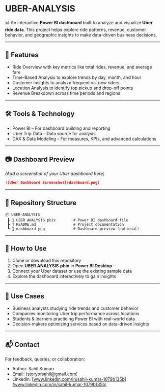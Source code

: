 # UBER-ANALYSIS

📊 An interactive **Power BI dashboard** built to analyze and visualize **Uber ride data**.
This project helps explore ride patterns, revenue, customer behavior, and geographic insights to make data-driven business decisions.

---

## 🚀 Features

* Ride Overview with key metrics like total rides, revenue, and average fare
* Time-Based Analysis to explore trends by day, month, and hour
* Customer Insights to analyze frequent vs. new riders
* Location Analysis to identify top pickup and drop-off points
* Revenue Breakdown across time periods and regions

---

## 🛠️ Tools & Technology

* Power BI – For dashboard building and reporting
* Uber Trip Data – Data source for analysis
* DAX & Data Modeling – For measures, KPIs, and advanced calculations

---

## 📷 Dashboard Preview

*(Add a screenshot of your Uber dashboard here)*

```md
![Uber Dashboard Screenshot](dashboard.png)
```

---

## 📂 Repository Structure

```
📦 UBER-ANALYSIS
 ┣ 📄 UBER ANALYSIS.pbix        # Power BI dashboard file
 ┣ 📄 README.md                 # Project documentation
 ┗ 📄 dashboard.png             # Dashboard preview (optional)
```

---

## 📌 How to Use

1. Clone or download this repository
2. Open **UBER ANALYSIS.pbix** in **Power BI Desktop**
3. Connect your Uber dataset or use the existing sample data
4. Explore the dashboard interactively to gain insights

---

## 🎯 Use Cases

* Business analysts studying ride trends and customer behavior
* Companies monitoring Uber trip performance across locations
* Students & learners practicing Power BI with real-world data
* Decision-makers optimizing services based on data-driven insights

---

## 📬 Contact

For feedback, queries, or collaboration:

* Author: Sahil Kumarr
* Email: (storyofsahil@gmail.com)
* LinkedIn: [www.linkedin.com/in/sahil-kumar-1079b135b](www.linkedin.com/in/sahil-kumar-1079b135b)

